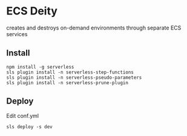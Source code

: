 # ECS Deity

creates and destroys on-demand environments through separate ECS services

## Install

```
npm install -g serverless
sls plugin install -n serverless-step-functions
sls plugin install -n serverless-pseudo-parameters
sls plugin install -n serverless-prune-plugin
```

## Deploy

Edit conf.yml

```
sls deploy -s dev
```


